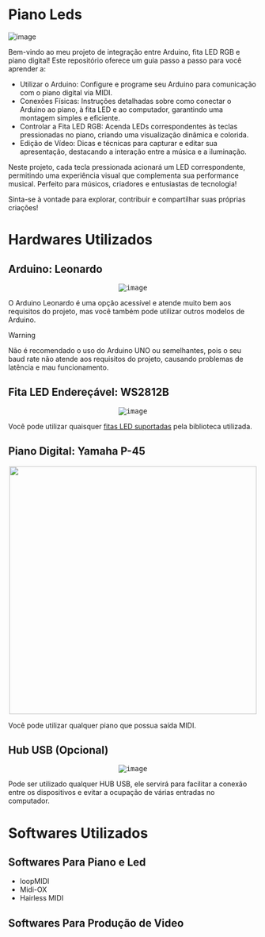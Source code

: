 <h1 id="introduction">Piano Leds</h1> 

![image](https://github.com/user-attachments/assets/359d1bb8-9a3f-46aa-8d08-0e0f64671444)

Bem-vindo ao meu projeto de integração entre Arduino, fita LED RGB e piano digital! Este repositório oferece um guia passo a passo para você aprender a:

<ul> 
  <li>Utilizar o Arduino: Configure e programe seu Arduino para comunicação com o piano digital via MIDI.</li> 
  <li>Conexões Físicas: Instruções detalhadas sobre como conectar o Arduino ao piano, à fita LED e ao computador, garantindo uma montagem simples e eficiente.</li> 
  <li>Controlar a Fita LED RGB: Acenda LEDs correspondentes às teclas pressionadas no piano, criando uma visualização dinâmica e colorida.</li> 
  <li>Edição de Vídeo: Dicas e técnicas para capturar e editar sua apresentação, destacando a interação entre a música e a iluminação.</li> 
</ul>
  
Neste projeto, cada tecla pressionada acionará um LED correspondente, permitindo uma experiência visual que complementa sua performance musical. Perfeito para músicos, criadores e entusiastas de tecnologia!

Sinta-se à vontade para explorar, contribuir e compartilhar suas próprias criações!

<h1 id="hardwares">Hardwares Utilizados</h1> 

## Arduino: Leonardo

<div align="center">
  
<kbd> ![image](https://github.com/user-attachments/assets/2acb8638-9ad7-4238-b9e1-4f55a3258423) </kbd>

</div>

O Arduino Leonardo é uma opção acessível e atende muito bem aos requisitos do projeto, mas você também pode utilizar outros modelos de Arduino.

> [!WARNING]
> Não é recomendado o uso do Arduino UNO ou semelhantes, pois o seu baud rate não atende aos requisitos do projeto, causando problemas de latência e mau funcionamento.

## Fita LED Endereçável: WS2812B

<div align="center">
  
<kbd> ![image](https://github.com/user-attachments/assets/8211fe75-e4f5-44bb-9106-f9aa4f318341)</kbd>

</div>

Você pode utilizar quaisquer <a href="https://github.com/FastLED/FastLED/wiki/Chipset-reference">fitas LED suportadas</a> pela biblioteca utilizada.

## Piano Digital: Yamaha P-45

<div align="center">

<kbd> <img src="https://br.yamaha.com/pt/files/P-45_119_H_P-45_540_540_2b0fd46e557ff681962a196c0e4db30e.jpg?impolicy=resize&imwid=735&imhei=735" width="500px"> </kbd>

</div>

Você pode utilizar qualquer piano que possua saída MIDI.

## Hub USB (Opcional)
<div align="center">
  
<kbd> ![image](https://github.com/user-attachments/assets/53c2e544-1451-4162-9ff6-3c1de8e8122b) </kbd>

</div>

Pode ser utilizado qualquer HUB USB, ele servirá para facilitar a conexão entre os dispositivos e evitar a ocupação de várias entradas no computador.

<h1 id="softwares">Softwares Utilizados</h1>
<h2 id="softwares-piano">Softwares Para Piano e Led</h2>
<ul>
<li>loopMIDI</li>
<li>Midi-OX</li>
<li>Hairless MIDI</li>
</ul>

<h2 id="softwares-video">Softwares Para Produção de Video</h2>







